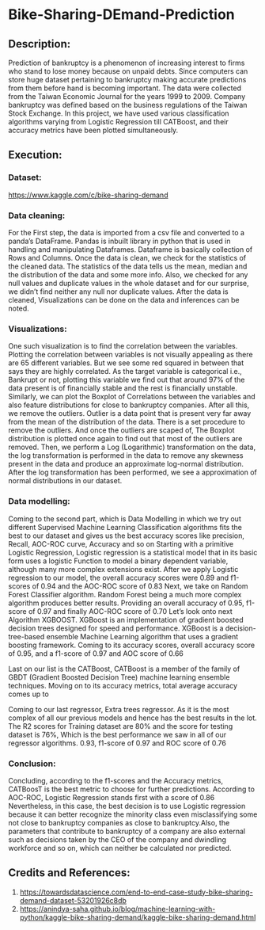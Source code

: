 # Bike-Sharing-DEmand-Prediction


## Description:

Prediction of bankruptcy is a phenomenon of increasing interest to firms who stand to lose money because on unpaid debts. Since computers can store huge dataset pertaining to bankruptcy making accurate predictions from them before hand is becoming important.
The data were collected from the Taiwan Economic Journal for the years 1999 to 2009. Company bankruptcy was defined based on the business regulations of the Taiwan Stock Exchange.
In this project, we have used various classification algorithms varying from Logistic Regression till CATBoost, and their accuracy metrics have been plotted simultaneously.

## Execution:

### Dataset: 
https://www.kaggle.com/c/bike-sharing-demand

### Data cleaning:

For the First step, the data is imported from a csv file and converted to a panda’s DataFrame. Pandas is inbuilt library in python that is used in handling and manipulating Dataframes. Dataframe is basically collection of Rows and Columns. 
Once the data is clean, we check for the statistics of the cleaned data. The statistics of the data tells us the mean, median and the distribution of the data and some more info. Also, we checked for any null values and duplicate values in the whole dataset and for our surprise, we didn’t find neither any null nor duplicate values.
After the data is cleaned, Visualizations can be done on the data and inferences can be noted. 

### Visualizations:

One such visualization is to find the correlation between the variables. Plotting the correlation between variables is not visually appealing as there are 65 different variables. But we see some red squared in between that says they are highly correlated. 
As the target variable is categorical i.e., Bankrupt or not, plotting this variable we find out that around 97% of the data present is of financially stable and the rest is financially unstable.
Similarly, we can plot the Boxplot of Correlations between the variables and also feature distributions for close to bankruptcy companies.
After all this, we remove the outliers. Outlier is a data point that is present very far away from the mean of the distribution of the data. There is a set procedure to remove the outliers. And once the outliers are scaped of, The Boxplot distribution is plotted once again to find out that most of the outliers are removed.
Then, we perform a Log (Logarithmic) transformation on the data, the log transformation is performed in the data to remove any skewness present in the data and produce an approximate log-normal distribution. After the log transformation has been performed, we see a approximation of normal distributions in our dataset.

### Data modelling:

Coming to the second part, which is Data Modelling in which we try out different Supervised Machine Learning Classification algorithms fits the best to our dataset and gives us the best accuracy scores like precision, Recall, AOC-ROC curve, Accuracy and so on
Starting with a primitive Logistic Regression, Logistic regression is a statistical model that in its basic form uses a logistic Function to model a binary dependent variable, although many more complex extensions exist. After we apply Logistic regression to our model, the overall accuracy scores were 0.89 and f1-scores of 0.94 and the AOC-ROC score of 0.83
Next, we take on Random Forest Classifier algorithm. Random Forest being a much more complex algorithm produces better results. Providing an overall accuracy of 0.95, f1-score of 0.97 and finally AOC-ROC score of 0.70
Let’s look onto next Algorithm XGBOOST. XGBoost is an implementation of gradient boosted decision trees designed for speed and performance. XGBoost is a decision-tree-based ensemble Machine Learning algorithm that uses a gradient boosting framework. Coming to its accuracy scores, overall accuracy score of 0.95, and a f1-score of 0.97 and AOC score of 0.66

Last on our list is the CATBoost, CATBoost is a member of the family of GBDT (Gradient Boosted Decision Tree) machine learning ensemble techniques. Moving on to its accuracy metrics, total average accuracy comes up to 

Coming to our last regressor, Extra trees regressor. As it is the most complex of all our previous models and hence has the best results in the lot. The R2 scores for Training dataset are 80% and the score for testing dataset is 76%, Which is the best performance we saw in all of our regressor algorithms. 0.93, f1-score of 0.97 and ROC score of 0.76

### Conclusion: 

Concluding, according to the f1-scores and the Accuracy metrics, CATBoosT is the best metric to choose for further predictions. According to AOC-ROC, Logistic Regression stands first with a score of 0.86 Nevertheless, in this case, the best decision is to use Logistic regression because it can better recognize the minority class even misclassifying some not close to bankruptcy companies as close to bankruptcy.Also, the parameters that contribute to bankruptcy of a company are also external such as decisions taken by the CEO of the company and dwindling workforce and so on, which can neither be calculated nor predicted.


## Credits and References:
  1. https://towardsdatascience.com/end-to-end-case-study-bike-sharing-demand-dataset-53201926c8db
  2. https://anindya-saha.github.io/blog/machine-learning-with-python/kaggle-bike-sharing-demand/kaggle-bike-sharing-demand.html

